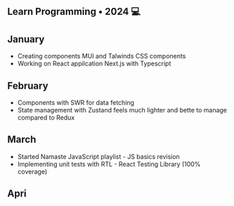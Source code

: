 ## Learn Programming • 2024 💻

## January
* Creating components MUI and Talwinds CSS components
* Working on React appilcation Next.js with Typescript

## February
* Components with SWR for data fetching
* State management with Zustand feels much lighter and bette to manage compared to Redux

## March
* Started Namaste JavaScript playlist - JS basics revision
* Implementing unit tests with RTL - React Testing Library (100% coverage)

## Apri
